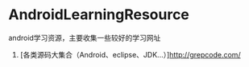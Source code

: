 # AndroidLearningResource
android学习资源，主要收集一些较好的学习网址


1. [各类源码大集合（Android、eclipse、JDK...）]http://grepcode.com/

